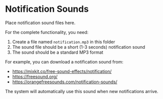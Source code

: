 # Notification Sounds

Place notification sound files here.

For the complete functionality, you need:

1. Create a file named `notification.mp3` in this folder
2. The sound file should be a short (1-3 seconds) notification sound
3. The sound should be a standard MP3 format

For example, you can download a notification sound from:
- https://mixkit.co/free-sound-effects/notification/
- https://freesound.org/
- https://orangefreesounds.com/notification-sounds/

The system will automatically use this sound when new notifications arrive. 